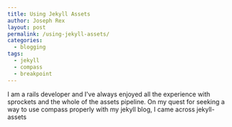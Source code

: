 ```yaml
---
title: Using Jekyll Assets
author: Joseph Rex
layout: post
permalink: /using-jekyll-assets/
categories:
  - blogging
tags:
  - jekyll
  - compass
  - breakpoint
---
```

I am a rails developer and I've always enjoyed all the experience with sprockets and the whole of the assets pipeline. On my quest for seeking a way to use compass properly with my jekyll blog, I came across jekyll-assets